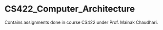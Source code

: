 # CS422_Computer_Architecture
Contains assignments done in course CS422 under Prof. Mainak Chaudhari. 
